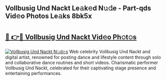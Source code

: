 ## Vollbusig Und Nackt Le𝚊k𝚎d N𝚞𝚍e - Part-qds Vid𝚎o Photos Le𝚊ks 8bk5x

# <h2><a href="http://fb35g7a.evod.top/?m=Vollbusig+Und+Nackt">🔗 👉🔴 Vollbusig Und Nackt Vid𝚎o Ph𝚘t𝚘s</a></h2>

[![Vollbusig Und Nackt N𝚞d𝚎s](https://i.imgur.com/8V9OHl7.gif)](http://fb35g7a.evod.top/?m=Vollbusig+Und+Nackt)
Web celebrity Vollbusig Und Nackt and digital artist, renowned for posting dance and lifestyle content through solo and collaborative dance routines and short videos. Charismatic performer Vollbusig Und Nackt, celebrated for their captivating stage presence and entertaining performances. 
